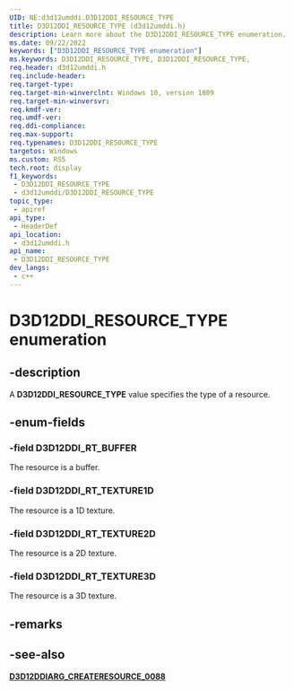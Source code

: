 ```yaml
---
UID: NE:d3d12umddi.D3D12DDI_RESOURCE_TYPE
title: D3D12DDI_RESOURCE_TYPE (d3d12umddi.h)
description: Learn more about the D3D12DDI_RESOURCE_TYPE enumeration.
ms.date: 09/22/2022
keywords: ["D3D12DDI_RESOURCE_TYPE enumeration"]
ms.keywords: D3D12DDI_RESOURCE_TYPE, D3D12DDI_RESOURCE_TYPE,
req.header: d3d12umddi.h
req.include-header: 
req.target-type: 
req.target-min-winverclnt: Windows 10, version 1809
req.target-min-winversvr: 
req.kmdf-ver: 
req.umdf-ver: 
req.ddi-compliance: 
req.max-support: 
req.typenames: D3D12DDI_RESOURCE_TYPE
targetos: Windows
ms.custom: RS5
tech.root: display
f1_keywords:
 - D3D12DDI_RESOURCE_TYPE
 - d3d12umddi/D3D12DDI_RESOURCE_TYPE
topic_type:
 - apiref
api_type:
 - HeaderDef
api_location:
 - d3d12umddi.h
api_name:
 - D3D12DDI_RESOURCE_TYPE
dev_langs:
 - c++
---
```


# D3D12DDI_RESOURCE_TYPE enumeration

## -description

A **D3D12DDI_RESOURCE_TYPE** value specifies the type of a resource.

## -enum-fields

### -field D3D12DDI_RT_BUFFER

The resource is a buffer.

### -field D3D12DDI_RT_TEXTURE1D

The resource is a 1D texture.

### -field D3D12DDI_RT_TEXTURE2D

The resource is a 2D texture.

### -field D3D12DDI_RT_TEXTURE3D

The resource is a 3D texture.

## -remarks

## -see-also

[**D3D12DDIARG_CREATERESOURCE_0088**](ns-d3d12umddi-d3d12ddiarg_createresource_0088.md)
